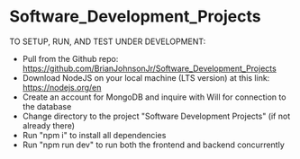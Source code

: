 # Software_Development_Projects
TO SETUP, RUN, AND TEST  UNDER DEVELOPMENT:
- Pull from the Github repo: https://github.com/BrianJohnsonJr/Software_Development_Projects
- Download NodeJS on your local machine (LTS version) at this link: https://nodejs.org/en
- Create an account for MongoDB and inquire with Will for connection to the database
- Change directory to the project "Software Development Projects" (if not already there)
- Run "npm i" to install all dependencies
- Run "npm run dev" to run both the frontend and backend concurrently
